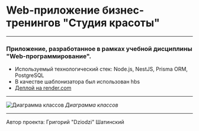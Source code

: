 # Web-приложение бизнес-тренингов "Студия красоты"
---
### Приложение, разработанное в рамках учебной дисциплины "Web-программирование".
- Используемый технологический стек: Node.js, NestJS, Prisma ORM, PostgreSQL
- В качестве шаблонизатора был использован hbs
- [Деплой на render.com](https://dziodzi-webs-6-sem.onrender.com)

---

![Диаграмма классов](https://user-images.githubusercontent.com/79766495/233997730-0267ab01-2b35-4196-8c8e-95258fe002bd.png)
*Диаграмма классов*

---

Автор проекта: Григорий "Dziodzi" Шатинский

